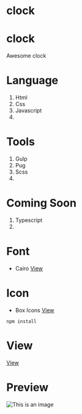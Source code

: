 

# clock

# clock
Awesome clock

# Language
1. Html
2. Css
3. Javascript
4. 

# Tools
1. Gulp
2. Pug
3. Scss
4.

# Coming Soon
1. Typescript
2.

# Font
* Cairo
[View](https://fonts.google.com/specimen/Cairo?selection.family=Open+Sans&sidebar.open=true)

# Icon
* Box Icons
[View](https://boxicons.com/)



```
npm install
``` 

# View
[View](https://learncodingeasy.github.io/clock/dist/)


# Preview
![This is an image](https://raw.githubusercontent.com/LearnCodingEasy/click/main/project/images/Click.jpg)

